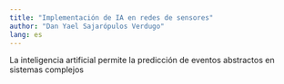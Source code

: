 ```yaml
---
title: "Implementación de IA en redes de sensores"
author: "Dan Yael Sajarópulos Verdugo"
lang: es
---
```


La inteligencia artificial permite la predicción de eventos abstractos en sistemas complejos

